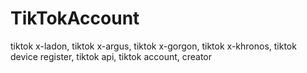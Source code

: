 # TikTokAccount
tiktok x-ladon, tiktok x-argus, tiktok x-gorgon, tiktok x-khronos, tiktok device register, tiktok api, tiktok account, creator 
